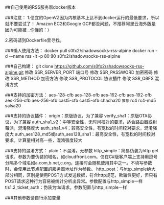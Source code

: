 ##自己使用的RSS服务器docker版本

###注意：
1.便宜的OpenVZ因为内核基本上达不到docker运行的最低要求，所以就不要尝试了！
Amazon EC2和Google GCP都没问题，不推荐阿里云海外版是因为可能被...你懂的：）

2.密码请到Dockerfile里寻找。

###懒人使用方法：
docker pull s0fx2/shadowsocks-rss-alpine
docker run -d --name rss -it -p 80:80 s0fx2/shadowsocks-rss-alpine

###自己构建：
git clone https://github.com/s0fx2/shadowsocks-rss-alpine.git
修改 SSR_SERVER_PORT 端口号
修改 SSR_PASSWORD 加密密码
修改 SSR_METHOD 加密方法
修改 SSR_PROTOCOL 协议插件
修改 SSR_OBFS 混淆方式

###支持的加密方法：
aes-128-cfb
aes-128-ofb
aes-192-cfb
aes-192-ofb
aes-256-cfb
aes-256-ofb
cast5-cfb
cast5-ofb
chacha20 `推荐`
rc4
rc4-md5
salsa20

###支持的协议插件：
origin：原版协议，为了兼容
verify_sha1：原版OTA协议，为了兼容
auth_sha1_v2：中等安全性，无时间校对的要求，适合路由器或树莓派，混淆强度大
auth_sha1_v4：较高安全性，有宽松的时间校对要求，混淆强度大
auth_aes128_md5或auth_aes128_sha1：最高安全性，有宽松的时间校对要求，计算量相对高一些，混淆强度较大

###支持的混淆方式：
plain：不混淆，无参数
http_simple：简易伪装为http get请求，参数为要伪装的域名，如cloudfront.com。仅在C#版客户端上支持用逗号分隔多个域名如a.com,b.net,c.org，连接时会随机使用其中之一。不填写参数时，会使用此节点配置的服务器地址作为参数。
http_post：与http_simple绝大部分相同，区别是使用POST方式发送数据，符合http规范，欺骗性更好，但只有POST请求这种行为容易被统计分析出异常。参数配置与http_simple一样
tls1.2_ticket_auth：伪装为tls请求。参数配置与http_simple一样

###其他参数请自行添加变量